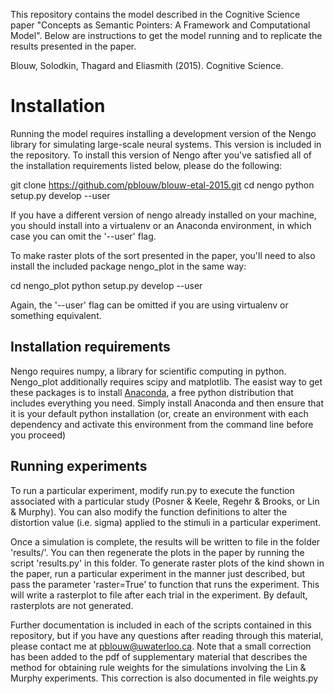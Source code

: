This repository contains the model described in the Cognitive Science paper "Concepts as Semantic Pointers: A Framework and Computational Model". Below are instructions to get the model running and to replicate the results presented in the paper.

Blouw, Solodkin, Thagard and Eliasmith (2015). Cognitive Science.


Installation
============

Running the model requires installing a development version of the Nengo library for simulating large-scale neural systems. This version is included in the repository. To install this version of Nengo after you've satisfied all of the installation requirements listed below, please do the following:

git clone https://github.com/pblouw/blouw-etal-2015.git
cd nengo
python setup.py develop --user

If you have a different version of nengo already installed on your machine, you should install into a virtualenv or an Anaconda environment, in which case you can omit the '--user' flag. 

To make raster plots of the sort presented in the paper, you'll need to also install the included package nengo_plot in the same way:

cd nengo_plot
python setup.py develop --user

Again, the '--user' flag can be omitted if you are using virtualenv or something equivalent. 

Installation requirements
-------------------------

Nengo requires numpy, a library for scientific computing in python. Nengo_plot additionally requires scipy and matplotlib. 
The easist way to get these packages is to install [Anaconda](https://store.continuum.io/cshop/anaconda/), a free python distribution that includes everything you need. Simply install Anaconda and then ensure that it is your default python installation (or, create an environment with each dependency and activate this environment from the command line before you proceed)

Running experiments
-------------------

To run a particular experiment, modify run.py to execute the function associated with a particular study (Posner & Keele, Regehr & Brooks, or Lin & Murphy). You can also modify the function definitions to alter the distortion value (i.e. sigma) applied to the stimuli in a particular experiment. 

Once a simulation is complete, the results will be written to file in the folder 'results/'. You can then regenerate the plots in the paper by running the script 'results.py' in this folder. To generate raster plots of the kind shown in the paper, run a particular experiment in the manner just described, but pass the parameter 'raster=True' to function that runs the experiment. This will write a rasterplot to file after each trial in the experiment. By default, rasterplots are not generated. 

Further documentation is included in each of the scripts contained in this repository, but if you have any questions after reading through this material, please contact me at pblouw@uwaterloo.ca. Note that a small correction has been added to the pdf of supplementary material that describes the method for obtaining rule weights for the simulations involving the Lin & Murphy experiments. This correction is also documented in file weights.py


